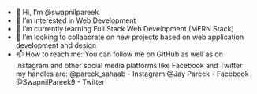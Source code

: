 - 👋 Hi, I’m @swapnilpareek
- 👀 I’m interested in Web Development
- 🌱 I’m currently learning Full Stack Web Development (MERN Stack)
- 💞️ I’m looking to collaborate on new projects based on web application development and design
- 📫 How to reach me: You can follow me on GitHub as well as on Instagram and other social media platforms like Facebook and Twitter
      my handles are:
      @pareek_sahaab - Instagram
      @Jay Pareek - Facebook
      @SwapnilPareek9 - Twitter

<!---
swapnilpareek/swapnilpareek is a ✨ special ✨ repository because its `README.md` (this file) appears on your GitHub profile.
You can click the Preview link to take a look at your changes.
--->
